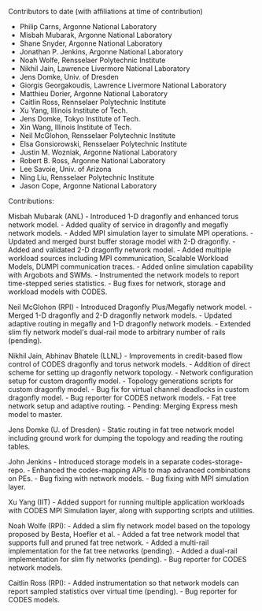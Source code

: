 Contributors to date (with affiliations at time of contribution)

- Philip Carns, Argonne National Laboratory
- Misbah Mubarak, Argonne National Laboratory
- Shane Snyder, Argonne National Laboratory
- Jonathan P. Jenkins, Argonne National Laboratory
- Noah Wolfe, Rensselaer Polytechnic Institute
- Nikhil Jain, Lawrence Livermore National Laboratory
- Jens Domke, Univ. of Dresden
- Giorgis Georgakoudis, Lawrence Livermore National Laboratory
- Matthieu Dorier, Argonne National Laboratory
- Caitlin Ross, Rennselaer Polytechnic Institute
- Xu Yang, Illinois Institute of Tech.
- Jens Domke, Tokyo Institute of Tech.
- Xin Wang, Illinois Institute of Tech.
- Neil McGlohon, Rensselaer Polytechnic Institute
- Elsa Gonsiorowski, Rensselaer Polytechnic Institute
- Justin M. Wozniak, Argonne National Laboratory
- Robert B. Ross, Argonne National Laboratory
- Lee Savoie, Univ. of Arizona 
- Ning Liu, Rensselaer Polytechnic Institute
- Jason Cope, Argonne National Laboratory

Contributions:

Misbah Mubarak (ANL)
    - Introduced 1-D dragonfly and enhanced torus network model.
    - Added quality of service in dragonfly and megafly network models.
    - Added MPI simulation layer to simulate MPI operations.
    - Updated and merged burst buffer storage model with 2-D dragonfly.
    - Added and validated 2-D dragonfly network model.
    - Added multiple workload sources including MPI communication, Scalable
      Workload Models, DUMPI communication traces.
    - Added online simulation capability with Argobots and SWMs.
    - Instrumented the network models to report time-stepped series statistics. 
    - Bug fixes for network, storage and workload models with CODES.

Neil McGlohon (RPI)
    - Introduced Dragonfly Plus/Megafly network model.
    - Merged 1-D dragonfly and 2-D dragonfly network models.
    - Updated adaptive routing in megafly and 1-D dragonfly network models. 
    - Extended slim fly network model's dual-rail mode to arbitrary number of rails (pending).

Nikhil Jain, Abhinav Bhatele (LLNL)
    - Improvements in credit-based flow control of CODES dragonfly and torus network models.
    - Addition of direct scheme for setting up dragonfly network topology.
    - Network configuration setup for custom dragonfly model.
    - Topology generations scripts for custom dragonfly model.
    - Bug fix for virtual channel deadlocks in custom dragonfly model.
    - Bug reporter for CODES network models.
    - Fat tree network setup and adaptive routing.
    - Pending: Merging Express mesh model to master.

Jens Domke (U. of Dresden)
    - Static routing in fat tree network model including ground work for
      dumping the topology and reading the routing tables.

John Jenkins 
    - Introduced storage models in a separate codes-storage-repo.
    - Enhanced the codes-mapping APIs to map advanced combinations on PEs.
    - Bug fixing with network models.
    - Bug fixing with MPI simulation layer.

Xu Yang (IIT)
    - Added support for running multiple application workloads with CODES MPI
      Simulation layer, along with supporting scripts and utilities.

Noah Wolfe (RPI):
    - Added a slim fly network model based on the topology proposed by Besta,
      Hoefler et al.
    - Added a fat tree network model that supports full and pruned fat tree
      network.
    - Added a multi-rail implementation for the fat tree networks (pending).
    - Added a dual-rail implementation for slim fly networks (pending).
    - Bug reporter for CODES network models.

Caitlin Ross (RPI):
    - Added instrumentation so that network models can report sampled
      statistics over virtual time (pending).
    - Bug reporter for CODES models.
